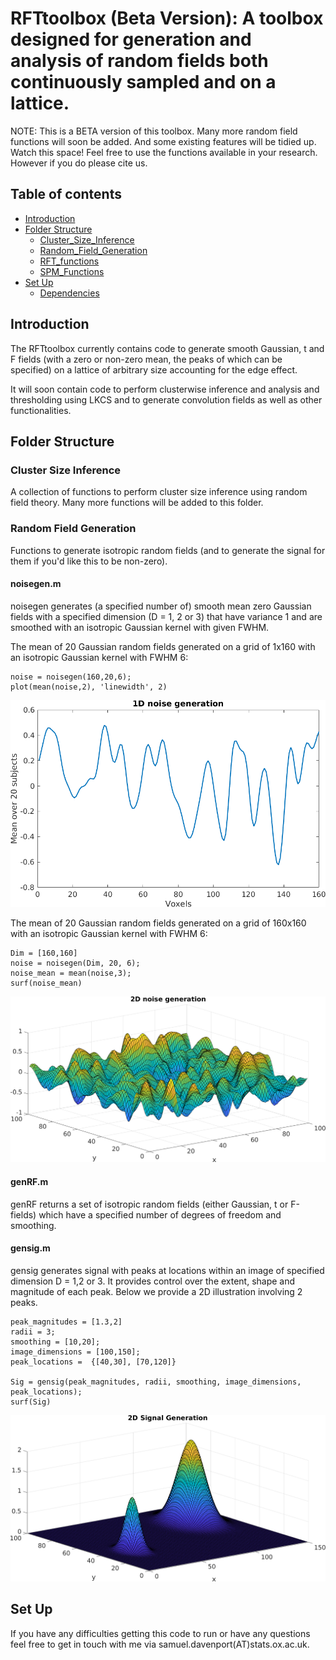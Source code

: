 # RFTtoolbox (Beta Version): A toolbox designed for generation and analysis of random fields both continuously sampled and on a lattice.
NOTE: This is a BETA version of this toolbox. Many more random field functions will soon be added.
And some existing features will be tidied up. Watch this space! Feel free to use the functions available in your research.
However if you do please cite us.

## Table of contents
* [Introduction](#introduction)
* [Folder Structure](#folderstruct)
    * [Cluster_Size_Inference](#CLInf)
    * [Random_Field_Generation](#RFfunctions)
    * [RFT_functions](#siggen)
    * [SPM_Functions](#power)
* [Set Up](#setup)
    * [Dependencies](#dependencies)

## Introduction <a name="introduction"></a>
The RFTtoolbox currently contains code to generate smooth Gaussian, t and 
F fields (with a zero or non-zero mean, the peaks of which can be specified) 
on a lattice of arbitrary size accounting for the edge effect.

It will soon contain code to perform clusterwise inference and analysis and thresholding 
using LKCS and to generate convolution fields as well as other functionalities.

## Folder Structure <a name="folderstruct"></a>

### Cluster Size Inference <a name="CLInf"></a>

A collection of functions to perform cluster size inference using random 
field theory. Many more functions will be added to this folder.

### Random Field Generation <a name="RFfunctions"></a>

Functions to generate isotropic random fields (and to generate the signal 
for them if you'd like this to be non-zero).

#### noisegen.m
noisegen generates (a specified number of) smooth mean zero Gaussian fields 
with a specified dimension (D = 1, 2 or 3) that have variance 1 and are 
smoothed with an isotropic Gaussian kernel with given FWHM.

The mean of 20 Gaussian random fields generated on a grid of 1x160 with 
an isotropic Gaussian kernel with FWHM 6:
```
noise = noisegen(160,20,6);
plot(mean(noise,2), 'linewidth', 2)
```
![alt tag](Figures/readme_1Dreal.png)


The mean of 20 Gaussian random fields generated on a grid of 160x160 with 
an isotropic Gaussian kernel with FWHM 6:
```
Dim = [160,160]
noise = noisegen(Dim, 20, 6);
noise_mean = mean(noise,3);
surf(noise_mean)
```
![alt tag](Figures/readme_2Dreal.png)

#### genRF.m
genRF returns a set of isotropic random fields (either Gaussian, t or 
F-fields) which have a specified number of degrees of freedom and smoothing.


#### gensig.m
gensig generates signal with peaks at locations within an image of specified 
dimension D = 1,2 or 3. It provides control over the extent, shape and magnitude of each peak.
Below we provide a 2D illustration involving 2 peaks.

```
peak_magnitudes = [1.3,2]
radii = 3;
smoothing = [10,20];
image_dimensions = [100,150];
peak_locations =  {[40,30], [70,120]}

Sig = gensig(peak_magnitudes, radii, smoothing, image_dimensions, peak_locations);
surf(Sig)
```

![alt tag](Figures/readme_signal.png)

## Set Up
If you have any difficulties getting this code to run or have any questions
feel free to get in touch with me via samuel.davenport(AT)stats.ox.ac.uk.